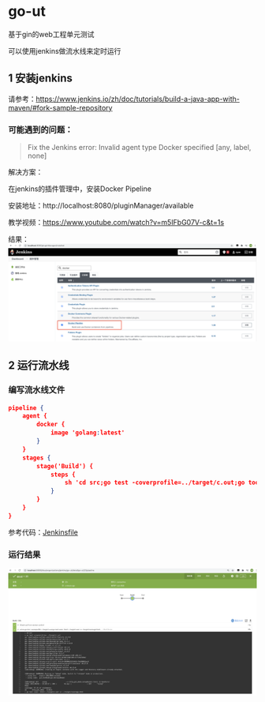 # go-ut
基于gin的web工程单元测试

可以使用jenkins做流水线来定时运行

## 1 安装jenkins
请参考：https://www.jenkins.io/zh/doc/tutorials/build-a-java-app-with-maven/#fork-sample-repository

### 可能遇到的问题：

> Fix the Jenkins error: Invalid agent type Docker specified [any, label, none]

解决方案：

在jenkins的插件管理中，安装Docker Pipeline

安装地址：http://localhost:8080/pluginManager/available

教学视频：https://www.youtube.com/watch?v=m5IFbG07V-c&t=1s

结果：
![/images/jenkins-plugin-docker-pipeline.png](/images/jenkins-plugin-docker-pipeline.png)

## 2 运行流水线

### 编写流水线文件
```json
pipeline {
    agent {
        docker {
            image 'golang:latest'
        }
    }
    stages {
        stage('Build') {
            steps {
                sh 'cd src;go test -coverprofile=../target/c.out;go tool cover -html=../target/c.out -o ../target/coverage.html;'
            }
        }
    }
}

```
参考代码：[Jenkinsfile](/Jenkinsfile)

### 运行结果

![/images/jenkins-pipeline1.png](/images/jenkins-pipeline1.png)
